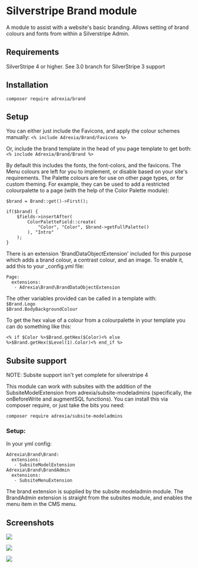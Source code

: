 # Silverstripe Brand module

A module to assist with a website's basic branding. Allows setting of brand colours and fonts from within a Silverstripe Admin.

## Requirements

SilverStripe 4 or higher. See 3.0 branch for SilverStripe 3 support

## Installation

``composer require adrexia/brand``

## Setup
You can either just include the Favicons, and apply the colour schemes manually:
``<% include Adrexia/Brand/Favicons %>``

Or, include the brand template in the head of you page template to get both:  
``<% include Adrexia/Brand/Brand %>``

By default this includes the fonts, the font-colors, and the favicons.
The Menu colours are left for you to implement, or disable based on your site's requirements. 
The Palette colours are for use on other page types, or for custom theming. For example, they can be used to add a restricted colourpalette to a page (with the help of the Color Palette module):

    $brand = Brand::get()->First();

    if($brand) {
        $fields->insertAfter(
            ColorPaletteField::create(
                "Color", "Color", $brand->getFullPalette()
            ), "Intro"
        );
    }

There is an extension 'BrandDataObjectExtension' included for this purpose which adds a brand colour, a contrast colour, and an image. To enable it, add this to your _config.yml file:

    Page:
      extensions:
       - Adrexia\Brand\BrandDataObjectExtension

The other variables provided can be called in a template with:  
``$Brand.Logo``   
``$Brand.BodyBackgroundColour``

To get the hex value of a colour from a colourpalette in your template you can do something like this:

    <% if $Color %>$Brand.getHex($Color)<% else %>$Brand.getHex($Level(1).Color)<% end_if %>

## Subsite support
NOTE: Subsite support isn't yet complete for silverstripe 4

This module can work with subsites with the addition of the SubsiteModelExtension from adrexia/subsite-modeladmins (specifically, the onBeforeWrite and augmentSQL functions). You can install this via composer require, or just take the bits you need:

``composer require adrexia/subsite-modeladmins``

### Setup:
In your yml config:

    Adrexia\Brand\Brand:
      extensions:
       - SubsiteModelExtension
    Adrexia\Brand\BrandAdmin
      extensions:
       - SubsiteMenuExtension

The brand extension is supplied by the subsite modeladmin module. The BrandAdmin extension is straight from the subsites module, and enables the menu item in the CMS menu.

## Screenshots
![](images/screenshots/colours.png)

![](images/screenshots/fonts.png)

![](images/screenshots/images.png)
